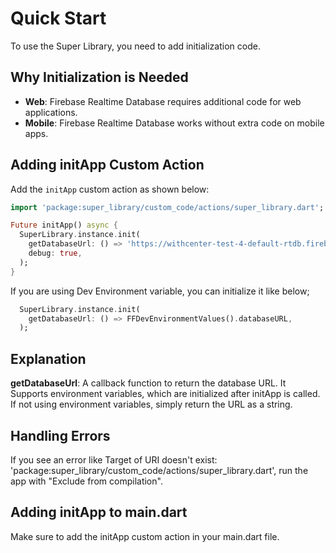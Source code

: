 
# Quick Start

To use the Super Library, you need to add initialization code.

## Why Initialization is Needed

- **Web**: Firebase Realtime Database requires additional code for web applications.
- **Mobile**: Firebase Realtime Database works without extra code on mobile apps.

## Adding initApp Custom Action

Add the `initApp` custom action as shown below:

```dart
import 'package:super_library/custom_code/actions/super_library.dart';

Future initApp() async {
  SuperLibrary.instance.init(
    getDatabaseUrl: () => 'https://withcenter-test-4-default-rtdb.firebaseio.com',
    debug: true,
  );
}
```


If you are using Dev Environment variable, you can initialize it like below;

```dart
  SuperLibrary.instance.init(
    getDatabaseUrl: () => FFDevEnvironmentValues().databaseURL,
  );
```

## Explanation

**getDatabaseUrl**: A callback function to return the database URL. It Supports environment variables, which are initialized after initApp is called.
If not using environment variables, simply return the URL as a string.

## Handling Errors

If you see an error like Target of URI doesn't exist: 'package:super_library/custom_code/actions/super_library.dart', run the app with "Exclude from compilation".

## Adding initApp to main.dart
Make sure to add the initApp custom action in your main.dart file.